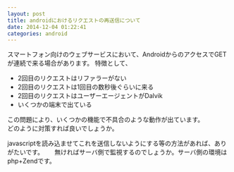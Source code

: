 ```yaml
---
layout: post
title: androidにおけるリクエストの再送信について
date: 2014-12-04 01:22:41
categories: android
---
```

<!-- {% raw %} -->
<p>スマートフォン向けのウェブサービスにおいて、AndroidからのアクセスでGETが連続で来る場合があります。
特徴として、</p>

<ul>
<li>2回目のリクエストはリファラーがない  </li>
<li>2回目のリクエストは1回目の数秒後ぐらいに来る</li>
<li>2回目のリクエストはユーザーエージェントがDalvik </li>
<li>いくつかの端末で出ている</li>
</ul>

<p>この問題により、いくつかの機能で不具合のような動作が出ています。<br>
どのように対策すれば良いでしょうか。</p>

<p>javascriptを読み込ませてこれを送信しないようにする等の方法があれば、ありがたいです。　　
無ければサーバ側で監視するのでしょうか。サーバ側の環境はphp+Zendです。</p>
<!-- {% endraw %} -->
